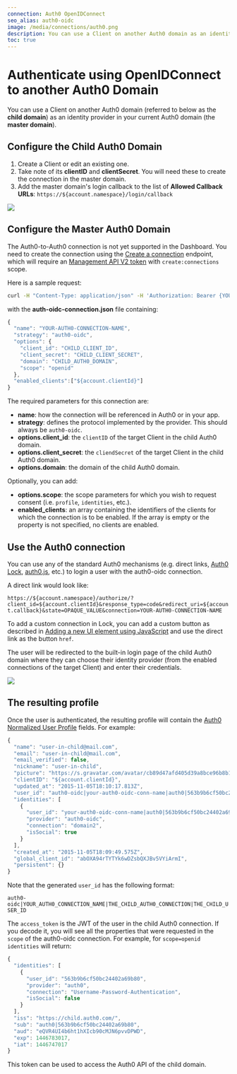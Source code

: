 ```yaml
---
connection: Auth0 OpenIDConnect
seo_alias: auth0-oidc
image: /media/connections/auth0.png
description: You can use a Client on another Auth0 domain as an identity provider in your current Auth0 domain.
toc: true
---
```


# Authenticate using OpenIDConnect to another Auth0 Domain

You can use a Client on another Auth0 domain (referred to below as the **child domain**) as an identity provider in your current Auth0 domain (the **master domain**).

## Configure the Child Auth0 Domain

1. Create a Client or edit an existing one.
2. Take note of its **clientID** and **clientSecret**. You will need these to create the connection in the master domain.
3. Add the master domain's login callback to the list of **Allowed Callback URLs**: `https://${account.namespace}/login/callback`

![](/media/articles/connections/social/auth0-oidc/child-app.png)

## Configure the Master Auth0 Domain

The Auth0-to-Auth0 connection is not yet supported in the Dashboard. You need to create the connection using the [Create a connection](/api/v2#!/Connections/post_connections) endpoint, which will require an [Management API V2 token](/api/management/v2/tokens) with `create:connections` scope.

Here is a sample request:

```sh
curl -H "Content-Type: application/json" -H 'Authorization: Bearer {YOUR_API_V2_TOKEN}' -d @auth0-oidc-connection.json https://${account.namespace}/api/v2/connections
```

with the **auth-oidc-connection.json** file containing:

```js
{
  "name": "YOUR-AUTH0-CONNECTION-NAME",
  "strategy": "auth0-oidc",
  "options": {
    "client_id": "CHILD_CLIENT_ID",
    "client_secret": "CHILD_CLIENT_SECRET",
    "domain": "CHILD_AUTH0_DOMAIN",
    "scope": "openid"
  },
  "enabled_clients":["${account.clientId}"]
}
```

The required parameters for this connection are:

* **name**: how the connection will be referenced in Auth0 or in your app.
* **strategy**: defines the protocol implemented by the provider. This should always be `auth0-oidc`.
* **options.client_id**: the `clientID` of the target Client in the child Auth0 domain.
* **options.client_secret**: the `cliendSecret` of the target Client in the child Auth0 domain.
* **options.domain**: the domain of the child Auth0 domain.

Optionally, you can add:

* **options.scope**: the scope parameters for which you wish to request consent (i.e. `profile`, `identities`, etc.).
* **enabled_clients**: an array containing the identifiers of the clients for which the connection is to be enabled. If the array is empty or the property is not specified, no clients are enabled.

## Use the Auth0 connection

You can use any of the standard Auth0 mechanisms (e.g. direct links, [Auth0 Lock](/libraries/lock), [auth0.js](/auth0js), etc.) to login a user with the auth0-oidc connection.

A direct link would look like:

`https://${account.namespace}/authorize/?client_id=${account.clientId}&response_type=code&redirect_uri=${account.callback}&state=OPAQUE_VALUE&connection=YOUR-AUTH0-CONNECTION-NAME`

To add a custom connection in Lock, you can add a custom button as described in [Adding a new UI element using JavaScript](/libraries/lock/v9/ui-customization#adding-a-new-ui-element-using-javascript) and use the direct link as the button `href`.

The user will be redirected to the built-in login page of the child Auth0 domain where they can choose their identity provider (from the enabled connections of the target Client) and enter their credentials.

![](/media/articles/connections/social/auth0-oidc/login-page.png)

## The resulting profile

Once the user is authenticated, the resulting profile will contain the [Auth0 Normalized User Profile](/user-profile/normalized) fields. For example:

```js
{
  "name": "user-in-child@mail.com",
  "email": "user-in-child@mail.com",
  "email_verified": false,
  "nickname": "user-in-child",
  "picture": "https://s.gravatar.com/avatar/cb89d47afd405d39a8bce96b8b17bcbc?s=480&r=pg&d=https%3A%2F%2Fcdn.auth0.com%2Favatars%2Fus.png",
  "clientID": "${account.clientId}",
  "updated_at": "2015-11-05T18:10:17.813Z",
  "user_id": "auth0-oidc|your-auth0-oidc-conn-name|auth0|563b9b6cf50bc24402a69b80",
  "identities": [
    {
      "user_id": "your-auth0-oidc-conn-name|auth0|563b9b6cf50bc24402a69b80",
      "provider": "auth0-oidc",
      "connection": "domain2",
      "isSocial": true
    }
  ],
  "created_at": "2015-11-05T18:09:49.575Z",
  "global_client_id": "abOXA94rTYTYk6wDZsbQXJBv5VYiArmI",
  "persistent": {}
}
```

Note that the generated `user_id` has the following format:

`auth0-oidc|YOUR_AUTH0_CONNECTION_NAME|THE_CHILD_AUTH0_CONNECTION|THE_CHILD_USER_ID`

The `access_token` is the JWT of the user in the child Auth0 connection. If you decode it, you will see all the properties that were requested in the `scope` of the auth0-oidc connection. For example, for `scope=openid identities` will return:

```js
{
  "identities": [
    {
      "user_id": "563b9b6cf50bc24402a69b80",
      "provider": "auth0",
      "connection": "Username-Password-Authentication",
      "isSocial": false
    }
  ],
  "iss": "https://child.auth0.com/",
  "sub": "auth0|563b9b6cf50bc24402a69b80",
  "aud": "eQVR4UI4b6ht1hXIcb90cMJN6pvvDPWD",
  "exp": 1446783017,
  "iat": 1446747017
}
```

This token can be used to access the Auth0 API of the child domain.
